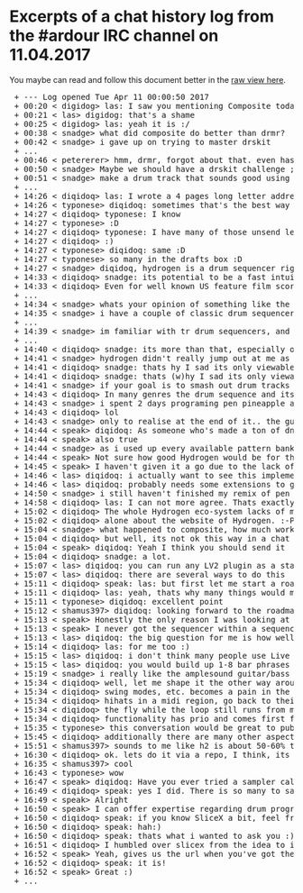 # Excerpts of a chat history log from the #ardour IRC channel on 11.04.2017

You maybe can read and follow this document better in the [raw view here](https://raw.githubusercontent.com/diqidoq/lars/master/CHATLOG.md).

<pre>
 + --- Log opened Tue Apr 11 00:00:50 2017
 + 00:20 < digidog> las: I saw you mentioning Composite today from the logs. Maybe this is an interesting info for you? -> I had to request the removal of Composite from the Debian repos (sadly I had to because it was never ready for any use) and Gabriel has replied to it. https://bugs.debian.org/cgi-bin/bugreport.cgi?bug=859808#69 ... I think Composite is dead. I am very sorry for all the effort until that. Title: #859808 - composite: Composite not ready for being qualified package of Debian yet. - Debian Bug report logs (at bugs.debian.org)
 + 00:21 < las> digidog: that's a shame
 + 00:25 < digidog> las: yeah it is :/
 + 00:38 < snadge> what did composite do better than drmr?
 + 00:42 < snadge> i gave up on trying to master drskit 
 + ...
 + 00:46 < petererer> hmm, drmr, forgot about that. even has my name in the commits :p
 + 00:50 < snadge> Maybe we should have a drskit challenge ;)
 + 00:51 < snadge> make a drum track that sounds good using it.. hehe.. no rules
 + ...
 + 14:26 < diqidoq> las: I wrote a 4 pages long letter addressed to the developer team of Hydrogen with many details and explanations about several aspects regarding the future of Hydrogen and my motivation to write this up, only to come to the final conlusion now, that this letter only shows off that it would maybe even be better to start a project like Hydrogen from scratch :-/ ... I think I won't send it *facepalm*
 + 14:26 < typonese> diqidoq: sometimes that's the best way to come to a conclusion :)
 + 14:27 < diqidoq> typonese: I know
 + 14:27 < typonese> :D
 + 14:27 < diqidoq> typonese: I have many of those unsend letters :-$
 + 14:27 < diqidoq> :)
 + 14:27 < typonese> diqidoq: same :D
 + 14:27 < typonese> so many in the drafts box :D
 + 14:27 < snadge> diqidoq, hydrogen is a drum sequencer right? what is it in particular that you like about it?
 + 14:33 < diqidoq> snadge: its potential to be a fast intuitive rythm programming machine "right on the _qualified_ finger tips". Something I have talked about a lot on conferences over the years. the potential is there and only viewable for those how are really deep into rythm programming and its nature (also old school). I am not talking about "boom clap boom clap". And I have tested a lot on many OS for many projects. 
 + 14:33 < diqidoq> Even for well known US feature film score titles.
 + ...
 + 14:34 < snadge> whats your opinion of something like the roland tr-8, or the boutique tr-09?
 + 14:35 < snadge> i have a couple of classic drum sequencers.. like the tr-808 and tr-909.. but they're absolute garbage ;)
 + ...
 + 14:39 < snadge> im familiar with tr drum sequencers, and their hardware interfaces, and just your regular pianoroll type midi software.. most of them have a drum map mode
 + ...
 + 14:40 < diqidoq> snadge: its more than that, especially often "how" ... and where, in which layer and how easy to access etc. very much about intuitive interaction, etc. so its not jsut about available things on the table
 + 14:41 < snadge> hydrogen didn't really jump out at me as anything special.. since i don't have any particular fetish for drum pattern sequencing ;)
 + 14:41 < diqidoq> snadge: thats hy I sad its only viewable for those who have ;-)
 + 14:41 < diqidoq> snadge: thats (w)hy I sad its only viewable for those who have ;-)
 + 14:41 < snadge> if your goal is to smash out drum tracks all day.. then yeah, i can think of much more efficient ways to do it than either a hardware pattern sequencer, or a midi notation editor sure
 + 14:43 < diqidoq> In many genres the drum sequence and its micro complexity is a very important center of the whole impression regarding this peace of music
 + 14:43 < snadge> i spent 2 days programing pen pineapple apple pen into a tr-808
 + 14:43 < diqidoq> lol
 + 14:43 < snadge> only to realise at the end of it.. the guy didn't actually use a real tr-808.. he couldn't have
 + 14:44 < speak> diqidoq: As someone who's made a ton of dnb and jungle, very trye :P
 + 14:44 < speak> also true
 + 14:44 < snadge> as i used up every available pattern bank to sequence the track.. it has a bar with 6 beats, and a section of the song uses triplets on the hi-hats.. but 4/4 for everything else
 + 14:44 < speak> Not sure how good Hydrogen would be for that though
 + 14:45 < speak> I haven't given it a go due to the lack of a plugin I can just use straight in Ardour
 + 14:46 < las> diqidoq: i actually want to see this implemented in ardour as an LV2 or similar plugin
 + 14:46 < las> diqidoq: probably needs some extensions to get really tight plugin GUI integration
 + 14:50 < snadge> i still haven't finished my remix of pen pineapple apple pen.. its 90% done.. and i lost inspiration trying to find the last two instruments
 + 14:58 < diqidoq> las: I can not more agree. Thats exactly one important part of the letter. nowadays sth like this should have 2 available modes: stand alone and as a plugin. Look at Fxpansion's Guru or follow up Geist(1,2) which I have used for a film score title for the film Equalizer (Denzel Washington)
 + 15:02 < diqidoq> The whole Hydrogen eco-system lacks of many things to achieve such an approach as you can see on Composite. You can't achieve this in OSS world with 2 people as a closed cycle. Thats part of the problem: resources, community building, founding, flexible modern GUI, modern communication ways for developers to interact, website ;-), and many more. It all sticks together. You maybe can write a 5 pages letter 
 + 15:02 < diqidoq> alone about the website of Hydrogen. :-P
 + 15:04 < snadge> what happened to composite, how much work would need to be done to get it up to scratch?
 + 15:04 < diqidoq> but well, its not ok this way in a chat without the guys here (another point I made: where are they? IRC) ... I should think about sending it to mauser.
 + 15:04 < speak> diqidoq: Yeah I think you should send it
 + 15:04 < diqidoq> snadge: a lot.
 + 15:07 < las> diqidoq: you can run any LV2 plugin as a standalone already
 + 15:07 < las> diqidoq: there are several ways to do this
 + 15:11 < diqidoq> speak: las: but first let me start a road map independend from Hydrogen. This shapes better "what to achieve" compared to "what is there" and this maybe makes more clear if Hydrogen is really the right starting point, before stiring up a hornest nest.
 + 15:11 < diqidoq> las: yeah, thats why many things would maybe start from scratch or would make Hydrogen as is obsolete (lv2)
 + 15:11 < typonese> diqidoq: excellent point
 + 15:12 < shamus397> diqidoq: looking forward to the roadmap :-)
 + 15:13 < speak> Honestly the only reason I was looking at Hydrogen was to use it as a sampler, since sequencing imo is fine done in your DAW of choice
 + 15:13 < speak> I never got the sequencer within a sequencer thing
 + 15:13 < las> diqidoq: the big question for me is how well or if it integrates with an Ableton-Live-like pattern/clip model
 + 15:14 < diqidoq> las: for me too :)
 + 15:15 < las> diqidoq: i don't think many people use Live to sequence individual drum hits using their clip launcher
 + 15:15 < las> diqidoq: you would build up 1-8 bar phrases as clips, and then use the clip launcher to sequence them
 + 15:19 < snadge> i really like the amplesound guitar/bass plugins
 + 15:34 < diqidoq> well, let me shape it the other way around: there is a niche of people who has never been 99% satisfied with any of the new age drum or rythm section developing philosophy on computer based software yet. I can tell you that for granted. Painting events in a completely other corner of the UI than where you switch samples, layers, attacks, releases, sustains, curves, micro timing, midi setting changes, 
 + 15:34 < diqidoq> swing modes, etc. becomes a pain in the speed and work flow of a rythm professional. And these are the guys who need a voice here. Listening to them would inspire many others because it is a very underrated topic. Because of the misunderstanding what it is. Or maybe better sayed: what it can be. Rythm section programming is far beyond what many think of when they put their basedrum and snare layers and 
 + 15:34 < diqidoq> hihats in a midi region, go back to their bank to change some properties and mix them finally (to say it simple). Programming should be one way of many. A rythm guru is fast, and he needs something fast on his finger tips. If there would be a proper software, I would be able to play drums (even on a midi drumstation), record them, split them on keys, mix them with samples, which can be easely exchanged on 
 + 15:34 < diqidoq> the fly while the loop still runs from my library. I can switch many important settings with key commands and near by near interface spots. A rythm expert feels the "breath" of his section before it is finished and he needs to write it down fast. Like an author and his dictaphone. Hydrogen was close to some parts of FxPansions Geist, but only on some points. As often, its all about priorities. Which 
 + 15:34 < diqidoq> functionality has prio and comes first for such an approach. Thats what makes the difference between many computer audio instruments.
 + 15:35 < typonese> this conversation would be great to publish
 + 15:45 < diqidoq> additionally there are many other aspects to consider, proprietary file format replacement like rex2 and others, and some common ways need to stay implemented to gain a big enough audience too. Well, I think its too mcuh for here, my road map is better than to fill the chat here ;-)
 + 15:51 < shamus397> sounds to me like h2 is about 50-60% there according to your spec :-)
 + 16:30 < diqidoq> ok. lets do it via a repo, I think, its the best and fastest way to start off. i'll let you know. need some minutes to set it up. there we all can give our 2 cents to it and shape it later.
 + 16:35 < shamus397> cool
 + 16:43 < typonese> wow
 + 16:47 < speak> diqidoq: Have you ever tried a sampler called SliceX (a demo ships with FL Studio) ? I think there are a multitude of things that could be learnt from it
 + 16:49 < diqidoq> speak: yes I did. There is so many to say here from my side to get you on the same marker in the map. e.g. forgot to mention that I have really tested ALL available software on any OS to be able to really compare them.
 + 16:49 < speak> Alright
 + 16:50 < speak> I can offer expertise regarding drum programming with SliceX, if needed. I'm thoroughly familiar with it
 + 16:50 < diqidoq> speak: if you know SliceX a bit, feel free to add some points of it you like
 + 16:50 < diqidoq> speak: hah:)
 + 16:50 < diqidoq> speak: thats what i wanted to ask you :)
 + 16:51 < diqidoq> I humbled over slicex from the idea to implement recycle like functionality into plugins like Guru but smaller in footprint and shorter in setup ways.
 + 16:52 < speak> Yeah, gives us the url when you've got the repo set :) I could make bullet points of remarkable features and workflows that I've learnt with SliceX, if that's of any help
 + 16:52 < diqidoq> speak: it is!
 + 16:52 < speak> Great :)
 + ...
 </pre>
